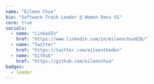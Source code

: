 ```yaml
---
name: "Eileen Chua"
bio: "Software Track Leader @ Women Devs SG"
core: true
socials:
  - name: "LinkedIn"
    href: "https://www.linkedin.com/in/eileenchua926/"
  - name: "Twitter"
    href: "https://twitter.com/eileenthedev"
  - name: "Github"
    href: "https://github.com/eileenchua"
badges: 
  - leader
---
```


